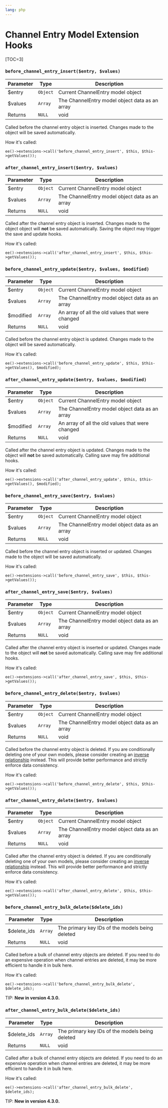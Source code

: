 ```yaml
---
lang: php
---
```


<!--
    This source file is part of the open source project
    ExpressionEngine User Guide (https://github.com/ExpressionEngine/ExpressionEngine-User-Guide)

    @link      https://expressionengine.com/
    @copyright Copyright (c) 2003-2020, Packet Tide, LLC (https://www.packettide.com)
    @license   https://expressionengine.com/license Licensed under Apache License, Version 2.0
-->

# Channel Entry Model Extension Hooks

[TOC=3]

### `before_channel_entry_insert($entry, $values)`

| Parameter | Type     | Description                                    |
| --------- | -------- | ---------------------------------------------- |
| \$entry   | `Object` | Current ChannelEntry model object              |
| \$values  | `Array`  | The ChannelEntry model object data as an array |
| Returns   | `NULL`   | void                                           |

Called before the channel entry object is inserted. Changes made to the object will be saved automatically.

How it's called:

    ee()->extensions->call('before_channel_entry_insert', $this, $this->getValues());

### `after_channel_entry_insert($entry, $values)`

| Parameter | Type     | Description                                    |
| --------- | -------- | ---------------------------------------------- |
| \$entry   | `Object` | Current ChannelEntry model object              |
| \$values  | `Array`  | The ChannelEntry model object data as an array |
| Returns   | `NULL`   | void                                           |

Called after the channel entry object is inserted. Changes made to the object object will **not** be saved automatically. Saving the object may trigger the save and update hooks.

How it's called:

    ee()->extensions->call('after_channel_entry_insert', $this, $this->getValues());

### `before_channel_entry_update($entry, $values, $modified)`

| Parameter  | Type     | Description                                      |
| ---------- | -------- | ------------------------------------------------ |
| \$entry    | `Object` | Current ChannelEntry model object                |
| \$values   | `Array`  | The ChannelEntry model object data as an array   |
| \$modified | `Array`  | An array of all the old values that were changed |
| Returns    | `NULL`   | void                                             |

Called before the channel entry object is updated. Changes made to the object will be saved automatically.

How it's called:

    ee()->extensions->call('before_channel_entry_update', $this, $this->getValues(), $modified);

### `after_channel_entry_update($entry, $values, $modified)`

| Parameter  | Type     | Description                                      |
| ---------- | -------- | ------------------------------------------------ |
| \$entry    | `Object` | Current ChannelEntry model object                |
| \$values   | `Array`  | The ChannelEntry model object data as an array   |
| \$modified | `Array`  | An array of all the old values that were changed |
| Returns    | `NULL`   | void                                             |

Called after the channel entry object is updated. Changes made to the object will **not** be saved automatically. Calling save may fire additional hooks.

How it's called:

    ee()->extensions->call('after_channel_entry_update', $this, $this->getValues(), $modified);

### `before_channel_entry_save($entry, $values)`

| Parameter | Type     | Description                                    |
| --------- | -------- | ---------------------------------------------- |
| \$entry   | `Object` | Current ChannelEntry model object              |
| \$values  | `Array`  | The ChannelEntry model object data as an array |
| Returns   | `NULL`   | void                                           |

Called before the channel entry object is inserted or updated. Changes made to the object will be saved automatically.

How it's called:

    ee()->extensions->call('before_channel_entry_save', $this, $this->getValues());

### `after_channel_entry_save($entry, $values)`

| Parameter | Type     | Description                                    |
| --------- | -------- | ---------------------------------------------- |
| \$entry   | `Object` | Current ChannelEntry model object              |
| \$values  | `Array`  | The ChannelEntry model object data as an array |
| Returns   | `NULL`   | void                                           |

Called after the channel entry object is inserted or updated. Changes made to the object will **not** be saved automatically. Calling save may fire additional hooks.

How it's called:

    ee()->extensions->call('after_channel_entry_save', $this, $this->getValues());

### `before_channel_entry_delete($entry, $values)`

| Parameter | Type     | Description                                    |
| --------- | -------- | ---------------------------------------------- |
| \$entry   | `Object` | Current ChannelEntry model object              |
| \$values  | `Array`  | The ChannelEntry model object data as an array |
| Returns   | `NULL`   | void                                           |

Called before the channel entry object is deleted. If you are conditionally deleting one of your own models, please consider creating an [inverse relationship](development/services/model/relating-models.md#inverse-relationships) instead. This will provide better performance and strictly enforce data consistency.

How it's called:

    ee()->extensions->call('before_channel_entry_delete', $this, $this->getValues());

### `after_channel_entry_delete($entry, $values)`

| Parameter | Type     | Description                                    |
| --------- | -------- | ---------------------------------------------- |
| \$entry   | `Object` | Current ChannelEntry model object              |
| \$values  | `Array`  | The ChannelEntry model object data as an array |
| Returns   | `NULL`   | void                                           |

Called after the channel entry object is deleted. If you are conditionally deleting one of your own models, please consider creating an [inverse relationship](development/services/model/relating-models.md#inverse-relationships) instead. This will provide better performance and strictly enforce data consistency.

How it's called:

    ee()->extensions->call('after_channel_entry_delete', $this, $this->getValues());

### `before_channel_entry_bulk_delete($delete_ids)`

| Parameter    | Type    | Description                                     |
| ------------ | ------- | ----------------------------------------------- |
| \$delete_ids | `Array` | The primary key IDs of the models being deleted |
| Returns      | `NULL`  | void                                            |

Called before a bulk of channel entry objects are deleted. If you need to do an expensive operation when channel entries are deleted, it may be more efficient to handle it in bulk here.

How it's called:

    ee()->extensions->call('before_channel_entry_bulk_delete', $delete_ids);

TIP: **New in version 4.3.0.**

### `after_channel_entry_bulk_delete($delete_ids)`

| Parameter    | Type    | Description                                     |
| ------------ | ------- | ----------------------------------------------- |
| \$delete_ids | `Array` | The primary key IDs of the models being deleted |
| Returns      | `NULL`  | void                                            |

Called after a bulk of channel entry objects are deleted. If you need to do an expensive operation when channel entries are deleted, it may be more efficient to handle it in bulk here.

How it's called:

    ee()->extensions->call('after_channel_entry_bulk_delete', $delete_ids);

TIP: **New in version 4.3.0.**
